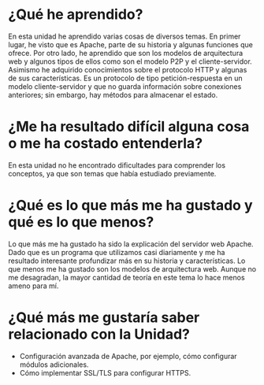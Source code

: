 # ¿Qué he aprendido?
En esta unidad he aprendido varias cosas de diversos temas. En primer lugar, he visto que es Apache, parte de su historia y algunas funciones que ofrece. Por otro lado, he aprendido que son los modelos de arquitectura web y algunos tipos de ellos como son el modelo P2P y el cliente-servidor. Asimismo he adquirido conocimientos sobre el protocolo HTTP y algunas de sus características. Es un protocolo de tipo petición-respuesta en un modelo cliente-servidor y que no guarda información sobre conexiones anteriores; sin embargo, hay métodos para almacenar el estado. 
# ¿Me ha resultado difícil alguna cosa o me ha costado entenderla?
En esta unidad no he encontrado dificultades para comprender los conceptos, ya que son temas que había estudiado previamente.
# ¿Qué es lo que más me ha gustado y qué es lo que menos?
Lo que más me ha gustado ha sido la explicación del servidor web Apache. Dado que es un programa que utilizamos casi diariamente y me ha resultado interesante profundizar más en su historia y características. Lo que menos me ha gustado son los modelos de arquitectura web. Aunque no me desagradan, la mayor cantidad de teoría en este tema lo hace menos ameno para mí.
# ¿Qué más me gustaría saber relacionado con la Unidad?
* Configuración avanzada de Apache, por ejemplo, cómo configurar módulos adicionales.
* Cómo implementar SSL/TLS para configurar HTTPS.

